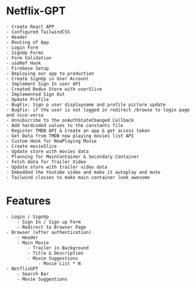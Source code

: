 # Netflix-GPT

    - Create React APP
    - Configured TailwindCSS
    - Header
    - Routing of App
    - Login Form
    - SignUp Forms
    - Form Validation
    - useRef Hook
    - Firebase Setup
    - Deploying our app to production
    - Create SignUp in User Account
    - Implement Sign In user API
    - Created Redux Store with userSlice
    - Implemented Sign Out
    - Update Profile
    - BugFix: Sign p user displayname and profile picture update
    - Bugfix: if the user is not logged in redirect /browse to login page and vice-versa
    - Unsubscribe to the onAuthStateCbanged Callback
    - Add hardcoded values to the constants file
    - Register TMDB API & Create an app & get access token
    - Get Data from TMDB now playing movies list API
    - Custom Hook for NowPlaying Movie
    - Create movieSlice
    - Update store with movies data
    - Planning for MainContainer & Secondary Container
    - Fetch data for Trailer Video
    - Update store with trailer video data
    - Embedded the Youtube video and make it autoplay and mute
    - Tailwind classes to make main container look awesome


# Features

    - Login / SignUp
        - Sign In / Sign up Form
        - Redirect to Browser Page
    - Browser (after authentication)
        - Header
        - Main Movie
            - Trailer in Background
            - Title & Description
            - Movie Suggestions
                - Movie List * N
    - NetflixGPT
        - Search Bar
        - Movie Suggestions
